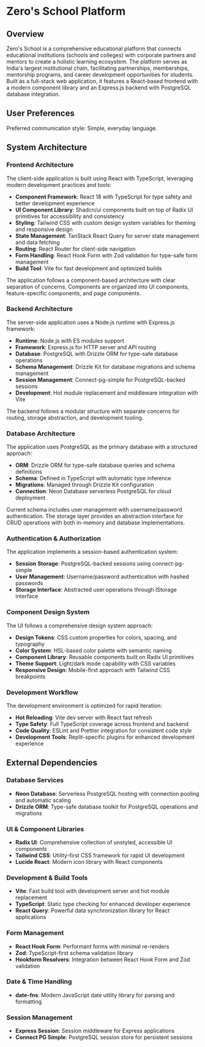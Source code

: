 # Zero's School Platform

## Overview

Zero's School is a comprehensive educational platform that connects educational institutions (schools and colleges) with corporate partners and mentors to create a holistic learning ecosystem. The platform serves as India's largest institutional chain, facilitating partnerships, memberships, mentorship programs, and career development opportunities for students. Built as a full-stack web application, it features a React-based frontend with a modern component library and an Express.js backend with PostgreSQL database integration.

## User Preferences

Preferred communication style: Simple, everyday language.

## System Architecture

### Frontend Architecture
The client-side application is built using React with TypeScript, leveraging modern development practices and tools:

- **Component Framework**: React 18 with TypeScript for type safety and better development experience
- **UI Component Library**: Shadcn/ui components built on top of Radix UI primitives for accessibility and consistency
- **Styling**: Tailwind CSS with custom design system variables for theming and responsive design
- **State Management**: TanStack React Query for server state management and data fetching
- **Routing**: React Router for client-side navigation
- **Form Handling**: React Hook Form with Zod validation for type-safe form management
- **Build Tool**: Vite for fast development and optimized builds

The application follows a component-based architecture with clear separation of concerns. Components are organized into UI components, feature-specific components, and page components.

### Backend Architecture
The server-side application uses a Node.js runtime with Express.js framework:

- **Runtime**: Node.js with ES modules support
- **Framework**: Express.js for HTTP server and API routing
- **Database**: PostgreSQL with Drizzle ORM for type-safe database operations
- **Schema Management**: Drizzle Kit for database migrations and schema management
- **Session Management**: Connect-pg-simple for PostgreSQL-backed sessions
- **Development**: Hot module replacement and middleware integration with Vite

The backend follows a modular structure with separate concerns for routing, storage abstraction, and development tooling.

### Database Architecture
The application uses PostgreSQL as the primary database with a structured approach:

- **ORM**: Drizzle ORM for type-safe database queries and schema definitions
- **Schema**: Defined in TypeScript with automatic type inference
- **Migrations**: Managed through Drizzle Kit configuration
- **Connection**: Neon Database serverless PostgreSQL for cloud deployment

Current schema includes user management with username/password authentication. The storage layer provides an abstraction interface for CRUD operations with both in-memory and database implementations.

### Authentication & Authorization
The application implements a session-based authentication system:

- **Session Storage**: PostgreSQL-backed sessions using connect-pg-simple
- **User Management**: Username/password authentication with hashed passwords
- **Storage Interface**: Abstracted user operations through IStorage interface

### Component Design System
The UI follows a comprehensive design system approach:

- **Design Tokens**: CSS custom properties for colors, spacing, and typography
- **Color System**: HSL-based color palette with semantic naming
- **Component Library**: Reusable components built on Radix UI primitives
- **Theme Support**: Light/dark mode capability with CSS variables
- **Responsive Design**: Mobile-first approach with Tailwind CSS breakpoints

### Development Workflow
The development environment is optimized for rapid iteration:

- **Hot Reloading**: Vite dev server with React fast refresh
- **Type Safety**: Full TypeScript coverage across frontend and backend
- **Code Quality**: ESLint and Prettier integration for consistent code style
- **Development Tools**: Replit-specific plugins for enhanced development experience

## External Dependencies

### Database Services
- **Neon Database**: Serverless PostgreSQL hosting with connection pooling and automatic scaling
- **Drizzle ORM**: Type-safe database toolkit for PostgreSQL operations and migrations

### UI & Component Libraries
- **Radix UI**: Comprehensive collection of unstyled, accessible UI components
- **Tailwind CSS**: Utility-first CSS framework for rapid UI development
- **Lucide React**: Modern icon library with React components

### Development & Build Tools
- **Vite**: Fast build tool with development server and hot module replacement
- **TypeScript**: Static type checking for enhanced developer experience
- **React Query**: Powerful data synchronization library for React applications

### Form Management
- **React Hook Form**: Performant forms with minimal re-renders
- **Zod**: TypeScript-first schema validation library
- **Hookform Resolvers**: Integration between React Hook Form and Zod validation

### Date & Time Handling
- **date-fns**: Modern JavaScript date utility library for parsing and formatting

### Session Management
- **Express Session**: Session middleware for Express applications
- **Connect PG Simple**: PostgreSQL session store for persistent sessions